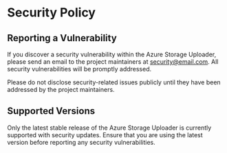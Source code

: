 # Security Policy

## Reporting a Vulnerability

If you discover a security vulnerability within the Azure Storage Uploader, please send an email to the project maintainers at [security@email.com](mailto:security@email.com). All security vulnerabilities will be promptly addressed.

Please do not disclose security-related issues publicly until they have been addressed by the project maintainers.

## Supported Versions

Only the latest stable release of the Azure Storage Uploader is currently supported with security updates. Ensure that you are using the latest version before reporting any security vulnerabilities.
